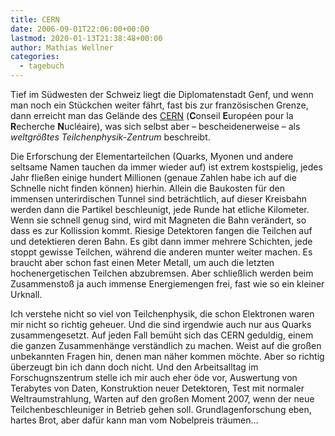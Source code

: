 ```yaml
---
title: CERN
date: 2006-09-01T22:06:00+00:00
lastmod: 2020-01-13T21:38:48+00:00
author: Mathias Wellner
categories:
  - tagebuch
---
```

Tief im Südwesten der Schweiz liegt die Diplomatenstadt Genf, und wenn man noch ein Stückchen weiter fährt, fast bis zur französischen Grenze, dann erreicht man das Gelände des [CERN](http://home.web.cern.ch/) (**C**onseil **E**uropéen pour la **R**echerche **N**ucléaire), was sich selbst aber &#8211; bescheidenerweise &#8211; als _weltgrößtes Teilchenphysik-Zentrum_ beschreibt.
<!--more-->

Die Erforschung der Elementarteilchen (Quarks, Myonen und andere seltsame Namen tauchen da immer wieder auf) ist extrem kostspielig, jedes Jahr fließen einige hundert Millionen (genaue Zahlen habe ich auf die Schnelle nicht finden können) hierhin. Allein die Baukosten für den immensen unterirdischen Tunnel sind beträchtlich, auf dieser Kreisbahn werden dann die Partikel beschleunigt, jede Runde hat etliche Kilometer. Wenn sie schnell genug sind, wird mit Magneten die Bahn verändert, so dass es zur Kollission kommt. Riesige Detektoren fangen die Teilchen auf und detektieren deren Bahn. Es gibt dann immer mehrere Schichten, jede stoppt gewisse Teilchen, während die anderen munter weiter machen. Es braucht aber schon fast einen Meter Metall, um auch die letzten hochenergetischen Teilchen abzubremsen. Aber schließlich werden beim Zusammenstoß ja auch immense Energiemengen frei, fast wie so ein kleiner Urknall.

Ich verstehe nicht so viel von Teilchenphysik, die schon Elektronen waren mir nicht so richtig geheuer. Und die sind irgendwie auch nur aus Quarks zusammengesetzt. Auf jeden Fall bemüht sich das CERN geduldig, einem die ganzen Zusammenhänge verständlich zu machen. Weist auf die großen unbekannten Fragen hin, denen man näher kommen möchte. Aber so richtig überzeugt bin ich dann doch nicht. Und den Arbeitsalltag im Forschugnszentrum stelle ich mir auch eher öde vor, Auswertung von Terabytes von Daten, Konstruktion neuer Detektoren, Test mit normaler Weltraumstrahlung, Warten auf den großen Moment 2007, wenn der neue Teilchenbeschleuniger in Betrieb gehen soll. Grundlagenforschung eben, hartes Brot, aber dafür kann man vom Nobelpreis träumen&#8230;